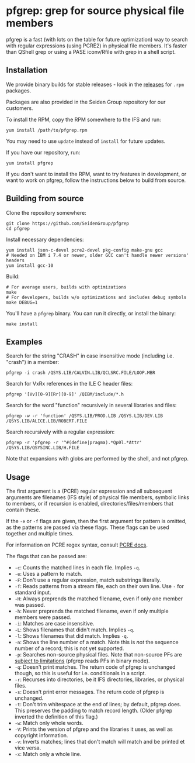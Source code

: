 # pfgrep: grep for source physical file members

pfgrep is a fast (with lots on the table for future optimization) way to search
with regular expressions (using PCRE2) in physical file members. It's faster
than QShell grep or using a PASE iconv/Rfile with grep in a shell script.

## Installation

We provide binary builds for stable releases - look in the [releases][releases]
for `.rpm` packages.

Packages are also provided in the Seiden Group repository for our customers.

To install the RPM, copy the RPM somewhere to the IFS and run:

```shell
yum install /path/to/pfgrep.rpm
```

You may need to use `update` instead of `install` for future updates.

If you have our repository, run:

```shell
yum install pfgrep
```

If you don't want to install the RPM, want to try features in development, or
want to work on pfgrep, follow the instructions below to build from source.

## Building from source

Clone the repository somewhere:

```shell
git clone https://github.com/SeidenGroup/pfgrep
cd pfgrep
```

Install necessary dependencies:

```shell
yum install json-c-devel pcre2-devel pkg-config make-gnu gcc
# Needed on IBM i 7.4 or newer, older GCC can't handle newer versions' headers
yum install gcc-10
```

Build:

```shell
# For average users, builds with optimizations
make
# For developers, builds w/o optimizations and includes debug symbols
make DEBUG=1
```

You'll have a `pfgrep` binary. You can run it directly, or install the binary:

```shell
make install
```

## Examples

Search for the string "CRASH" in case insensitive mode (including i.e. "crash")
in a member:

```shell
pfgrep -i crash /QSYS.LIB/CALVIN.LIB/QCLSRC.FILE/LOOP.MBR
```

Search for VxRx references in the ILE C header files:

```shell
pfgrep '[Vv][0-9][Rr][0-9]' /QIBM/include/*.h
```

Search for the word "function" recursively in several libraries and files:

```shell
pfgrep -w -r 'function' /QSYS.LIB/PROD.LIB /QSYS.LIB/DEV.LIB /QSYS.LIB/ALICE.LIB/ROBERT.FILE
```

Search recursively with a regular expression:

```shell
pfgrep -r 'pfgrep -r '^#(define|pragma).*Qp0l.*Attr' /QSYS.LIB/QSYSINC.LIB/H.FILE
```

Note that expansions with globs are performed by the shell, and not pfgrep.

## Usage

The first argument is a (PCRE) regular expression and all subsequent arguments
are filenames (IFS style) of physical file members, symbolic links to members,
or if recursion is enabled, directories/files/members that contain these.

If the `-e` or `-f` flags are given, then the first argument for pattern is
omitted, as the patterns are passed via these flags. These flags can be used
together and multiple times.

For information on PCRE regex syntax, consult [PCRE docs][pcre2syntax].

The flags that can be passed are:

* `-c`: Counts the matched lines in each file. Implies `-q`.
* `-e`: Uses a pattern to match.
* `-F`: Don't use a regular expression, match substrings literally.
* `-f`: Reads patterns from a stream file, each on their own line. Use `-` for standard input.
* `-H`: Always preprends the matched filename, even if only one member was passed.
* `-h`: Never preprends the matched filename, even if only multiple members were passed.
* `-i`: Matches are case insensitive.
* `-L`: Shows filenames that didn't match. Implies `-q`.
* `-l`: Shows filenames that did match. Implies `-q`.
* `-n`: Shows the line number of a match. Note this is *not* the sequence number of a record; this is not yet supported.
* `-p`: Searches non-source physical files. Note that non-source PFs are [subject to limitations][qsyslib-limits] (pfgrep reads PFs in binary mode).
* `-q`: Doesn't print matches. The return code of pfgrep is unchanged though, so this is useful for i.e. conditionals in a script.
* `-r`: Recurses into directories, be it IFS directories, libraries, or physical files.
* `-s`: Doesn't print error messages. The return code of pfgrep is unchanged.
* `-t`: Don't trim whitespace at the end of lines; by default, pfgrep does. This preserves the padding to match record length. (Older pfgrep inverted the definition of this flag.)
* `-w`: Match only whole words.
* `-V`: Prints the version of pfgrep and the libraries it uses, as well as copyright information.
* `-v`: Inverts matches; lines that don't match will match and be printed et vice versa.
* `-x`: Match only a whole line.

[pcre2syntax]: https://www.pcre.org/current/doc/html/pcre2syntax.html
[qsyslib-limits]: https://www.ibm.com/docs/en/i/7.5?topic=qsyslib-file-handling-restrictions-in-file-system
[releases]: https://github.com/SeidenGroup/pfgrep/releases
